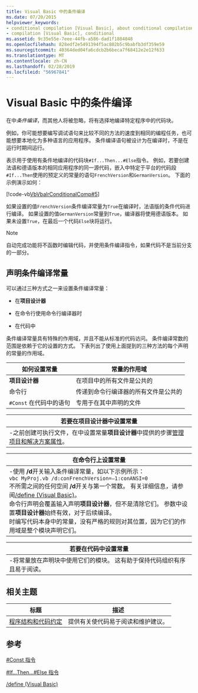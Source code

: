 ```yaml
---
title: Visual Basic 中的条件编译
ms.date: 07/20/2015
helpviewer_keywords:
- conditional compilation [Visual Basic], about conditional compilation
- compilation [Visual Basic], conditional
ms.assetid: 9c35e55e-7eee-44fb-a586-dad1f1884848
ms.openlocfilehash: 828edf2e5491394f5ac802b5c9babfb3df359e59
ms.sourcegitcommit: 40364ded04fa6cdcb2b6beca7f68412e2e12f633
ms.translationtype: MT
ms.contentlocale: zh-CN
ms.lasthandoff: 02/28/2019
ms.locfileid: "56967841"
---
```

# <a name="conditional-compilation-in-visual-basic"></a>Visual Basic 中的条件编译
在中*条件编译*，而其他人将被忽略，将有选择地编译特定程序中的代码块。  
  
 例如，你可能想要编写调试语句来比较不同的方法的速度到相同的编程任务，也可能想要本地化为多种语言的应用程序。 条件编译语句被设计为在编译时，不是在运行时期间运行。  
  
 表示用于使用有条件地编译的代码块`#If...Then...#Else`指令。 例如，若要创建法语和德语版本的相同应用程序的同一源代码，嵌入中特定于平台的代码段`#If...Then`使用的预定义的常量的语句`FrenchVersion`和`GermanVersion`。 下面的示例演示如何：  
  
 [!code-vb[VbVbalrConditionalComp#5](~/samples/snippets/visualbasic/VS_Snippets_VBCSharp/VbVbalrConditionalComp/VB/Class1.vb#5)]  
  
 如果设置的值`FrenchVersion`条件编译常量为`True`在编译时，法语版的条件代码进行编译。 如果设置的值`GermanVersion`常量到`True`，编译器将使用德语版本。 如果未设置`True`，在最后一个代码`Else`块将运行。  
  
> [!NOTE]
>  自动完成功能将不函数时编辑代码，并使用条件编译指令，如果代码不是当前分支的一部分。  
  
## <a name="declaring-conditional-compilation-constants"></a>声明条件编译常量  
 可以通过三种方式之一来设置条件编译常量：  
  
-   在**项目设计器**  
  
-   在命令行使用命令行编译器时  
  
-   在代码中  
  
 条件编译常量具有特殊的作用域，并且不能从标准的代码访问。 条件编译常数的范围是依赖于它的设置的方式。 下表列出了使用上面提到的三种方法的每个声明的常量的作用域。  
  
|如何设置常量|常量的作用域|  
|---|---|  
|**项目设计器**|在项目中的所有文件是公共的|  
|命令行|传递到命令行编译器的所有文件是公共的|  
|`#Const` 在代码中的语句|专用于在其中声明的文件|  
  
|若要在项目设计器中设置常量|  
|---|  
|-之前创建可执行文件，在中设置常量**项目设计器**中提供的步骤[管理项目和解决方案属性](/visualstudio/ide/managing-project-and-solution-properties)。|  
  
|在命令行上设置常量|  
|---|  
|-使用 **/d**开关输入条件编译常量，如以下示例所示：<br />     `vbc MyProj.vb /d:conFrenchVersion=–1:conANSI=0`<br />     不所需之间的任何空间 **/d**开关与第一个常数。 有关详细信息，请参阅[/define (Visual Basic)](../../../visual-basic/reference/command-line-compiler/define.md)。<br />     命令行声明会覆盖输入声明**项目设计器**，但不是清除它们。 参数中设置**项目设计器**始终有效，对于后续编译。<br />     时编写代码本身中的常量，没有严格的规则对其位置，因为它们的作用域是整个模块声明它们。|  
  
|若要在代码中设置常量|  
|---|  
|-将常量放在声明块中使用它们的模块。 这有助于保持代码组织有序且易于阅读。|  
  
## <a name="related-topics"></a>相关主题  
  
|标题|描述|  
|---|---|  
|[程序结构和代码约定](../../../visual-basic/programming-guide/program-structure/program-structure-and-code-conventions.md)|提供有关使代码易于阅读和维护建议。|  
  
## <a name="reference"></a>参考  
 [#Const 指令](../../../visual-basic/language-reference/directives/const-directive.md)  
  
 [#If...Then...#Else 指令](../../../visual-basic/language-reference/directives/if-then-else-directives.md)  
  
 [/define (Visual Basic)](../../../visual-basic/reference/command-line-compiler/define.md)
